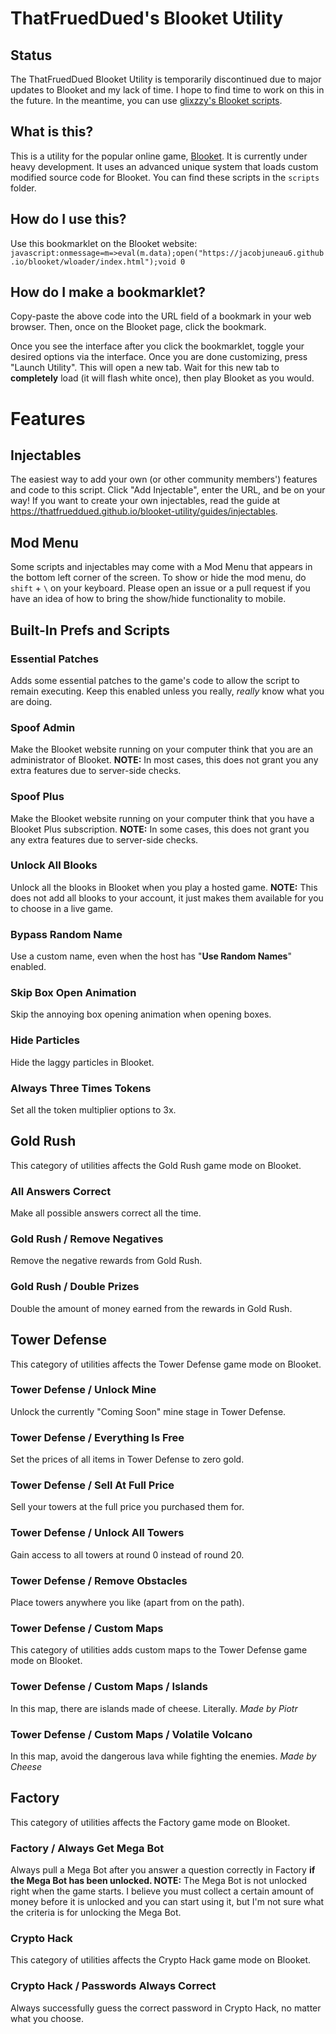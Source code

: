 # ThatFruedDued's Blooket Utility

## Status

The ThatFruedDued Blooket Utility is temporarily discontinued due to major updates to Blooket and my lack of time. I hope to find time to work on this in the future. In the meantime, you can use [glixzzy's Blooket scripts](https://github.com/glixzzy/blooket-hack).

## What is this?

This is a utility for the popular online game, [Blooket](https://www.blooket.com). It is currently under heavy development. It uses an advanced unique system that loads custom modified source code for Blooket. You can find these scripts in the `scripts` folder.

## How do I use this?

Use this bookmarklet on the Blooket website:
`javascript:onmessage=m=>eval(m.data);open("https://jacobjuneau6.github.io/blooket/wloader/index.html");void 0`

## How do I make a bookmarklet?

Copy-paste the above code into the URL field of a bookmark in your web browser. Then, once on the Blooket page, click the bookmark.

Once you see the interface after you click the bookmarklet, toggle your desired options via the interface. Once you are done customizing, press "Launch Utility". This will open a new tab. Wait for this new tab to **completely** load (it will flash white once), then play Blooket as you would.

# Features

## Injectables
The easiest way to add your own (or other community members') features and code to this script. Click "Add Injectable", enter the URL, and be on your way! If you want to create your own injectables, read the guide at <https://thatfrueddued.github.io/blooket-utility/guides/injectables>.

## Mod Menu
Some scripts and injectables may come with a Mod Menu that appears in the bottom left corner of the screen. To show or hide the mod menu, do `shift` + `\` on your keyboard. Please open an issue or a pull request if you have an idea of how to bring the show/hide functionality to mobile.

## Built-In Prefs and Scripts

### Essential Patches
Adds some essential patches to the game's code to allow the script to remain executing. Keep this enabled unless you really, *really* know what you are doing.

### Spoof Admin
Make the Blooket website running on your computer think that you are an administrator of Blooket. **NOTE:** In most cases, this does not grant you any extra features due to server-side checks.

### Spoof Plus
Make the Blooket website running on your computer think that you have a Blooket Plus subscription. **NOTE:** In some cases, this does not grant you any extra features due to server-side checks.

### Unlock All Blooks
Unlock all the blooks in Blooket when you play a hosted game. **NOTE:** This does not add all blooks to your account, it just makes them available for you to choose in a live game.

### Bypass Random Name
Use a custom name, even when the host has "**Use Random Names**" enabled.

### Skip Box Open Animation
Skip the annoying box opening animation when opening boxes.

### Hide Particles
Hide the laggy particles in Blooket.

### Always Three Times Tokens
Set all the token multiplier options to 3x.

## Gold Rush
This category of utilities affects the Gold Rush game mode on Blooket.

### All Answers Correct
Make all possible answers correct all the time.

### Gold Rush / Remove Negatives
Remove the negative rewards from Gold Rush.

### Gold Rush / Double Prizes
Double the amount of money earned from the rewards in Gold Rush.

## Tower Defense
This category of utilities affects the Tower Defense game mode on Blooket.

### Tower Defense / Unlock Mine
Unlock the currently "Coming Soon" mine stage in Tower Defense.

### Tower Defense / Everything Is Free
Set the prices of all items in Tower Defense to zero gold.

### Tower Defense / Sell At Full Price
Sell your towers at the full price you purchased them for.

### Tower Defense / Unlock All Towers
Gain access to all towers at round 0 instead of round 20.

### Tower Defense / Remove Obstacles
Place towers anywhere you like (apart from on the path).

### Tower Defense / Custom Maps
This category of utilities adds custom maps to the Tower Defense game mode on Blooket.

### Tower Defense / Custom Maps / Islands
In this map, there are islands made of cheese. Literally. *Made by Piotr*

### Tower Defense / Custom Maps / Volatile Volcano
In this map, avoid the dangerous lava while fighting the enemies. *Made by Cheese*

## Factory
This category of utilities affects the Factory game mode on Blooket.

### Factory / Always Get Mega Bot
Always pull a Mega Bot after you answer a question correctly in Factory **if the Mega Bot has been unlocked. NOTE:** The Mega Bot is not unlocked right when the game starts. I believe you must collect a certain amount of money before it is unlocked and you can start using it, but I'm not sure what the criteria is for unlocking the Mega Bot.

### Crypto Hack
This category of utilities affects the Crypto Hack game mode on Blooket.

### Crypto Hack / Passwords Always Correct
Always successfully guess the correct password in Crypto Hack, no matter what you choose.
